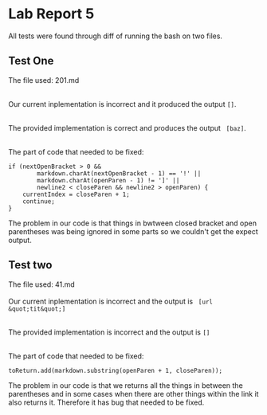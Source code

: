 # Lab Report 5

All tests were found through diff of running the bash on two files.

## Test One
The file used: 201.md
</br></br>

Our current inplementation is incorrect and it produced the output ``` [] ```. 
</br></br>

The provided implementation is correct and produces the output ```
[baz]```.
</br></br>

The part of code that needed to be fixed: 
```
if (nextOpenBracket > 0 && 
        markdown.charAt(nextOpenBracket - 1) == '!' ||
        markdown.charAt(openParen - 1) != ']' || 
        newline2 < closeParen && newline2 > openParen) {
    currentIndex = closeParen + 1;
    continue;
}
```

The problem in our code is that things in bwtween closed bracket and open parentheses was being ignored in some parts so we couldn't get the expect output. 


## Test two
The file used: 41.md
</br></br>
Our current inplementation is incorrect and the output is ```
[url &quot;tit&quot;]``` 
</br></br>

The provided implementation is incorrect and the output is ``` [] ``` </br></br>

The part of code that needed to be fixed: 
```
toReturn.add(markdown.substring(openParen + 1, closeParen));
```


The problem in our code is that we returns all the things in between the parentheses and in some cases when there are other things within the link it also returns it. Therefore it has bug that needed to be fixed. 
</br></br>



